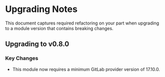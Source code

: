 # Upgrading Notes

This document captures required refactoring on your part when upgrading to a module version that contains breaking changes.

## Upgrading to v0.8.0

### Key Changes

- This module now requires a minimum GitLab provider version of 17.10.0.